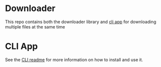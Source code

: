 # Downloader
This repo contains both the downloader library and [cli app](cmd/downloader/) for 
downloading multiple files at the same time

# CLI App
See the [CLI readme](cmd/downloader/) for more information on how to install and use it.
